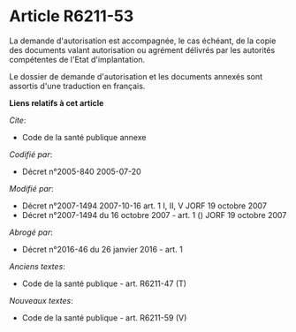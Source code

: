 # Article R6211-53

La demande d'autorisation est accompagnée, le cas échéant, de la copie des documents valant autorisation ou agrément délivrés
par les autorités compétentes de l'Etat d'implantation.

Le dossier de demande d'autorisation et les documents annexés sont assortis d'une traduction en français.

**Liens relatifs à cet article**

_Cite_:

  - Code de la santé publique annexe

_Codifié par_:

  - Décret n°2005-840 2005-07-20

_Modifié par_:

  - Décret n°2007-1494 2007-10-16 art. 1 I, II, V JORF 19 octobre 2007
  - Décret n°2007-1494 du 16 octobre 2007 - art. 1 () JORF 19 octobre 2007

_Abrogé par_:

  - Décret n°2016-46 du 26 janvier 2016 - art. 1

_Anciens textes_:

  - Code de la santé publique - art. R6211-47 (T)

_Nouveaux textes_:

  - Code de la santé publique - art. R6211-59 (V)
